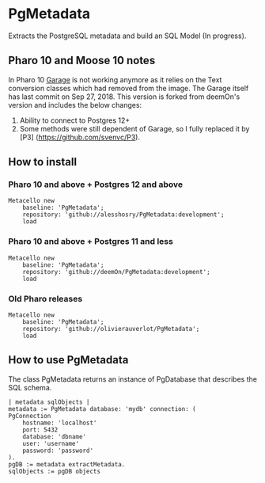 # PgMetadata
Extracts the PostgreSQL metadata and build an SQL Model (In progress).

##  Pharo 10 and Moose 10 notes

In Pharo 10 [Garage](https://github.com/pharo-rdbms/garage) is not working anymore as it relies on the Text conversion classes which had removed from the image.
The Garage itself has last commit on Sep 27, 2018.
This version is forked from deemOn's version and includes the below changes:
1.	Ability to connect to Postgres 12+
2.	Some methods were still dependent of Garage, so I fully replaced it by [P3] (https://github.com/svenvc/P3).

## How to install

### Pharo 10 and above + Postgres 12 and above

```
Metacello new
    baseline: 'PgMetadata';
    repository: 'github://alesshosry/PgMetadata:development';
    load
```

### Pharo 10 and above + Postgres 11 and less

```
Metacello new
    baseline: 'PgMetadata';
    repository: 'github://deemOn/PgMetadata:development';
    load
```

### Old Pharo releases

```
Metacello new
    baseline: 'PgMetadata';
    repository: 'github://olivierauverlot/PgMetadata';
    load
```

## How to use PgMetadata

The class PgMetadata returns an instance of PgDatabase that describes the SQL schema. 

    | metadata sqlObjects |
    metadata := PgMetadata database: 'mydb' connection: (
	PgConnection
		hostname: 'localhost'
		port: 5432
		database: 'dbname'
		user: 'username'
		password: 'password'
    ).
    pgDB := metadata extractMetadata.
    sqlObjects := pgDB objects
